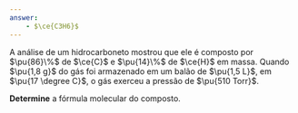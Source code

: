 ```yaml
---
answer:
    - $\ce{C3H6}$
---
```


A análise de um hidrocarboneto mostrou que ele é composto por $\pu{86}\%$ de $\ce{C}$ e $\pu{14}\%$ de $\ce{H}$ em massa. Quando $\pu{1,8 g}$ do gás foi armazenado em um balão de $\pu{1,5 L}$, em $\pu{17 \degree C}$, o gás exerceu a pressão de $\pu{510 Torr}$.

**Determine** a fórmula molecular do composto.
